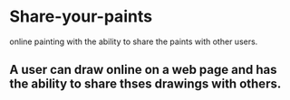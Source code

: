 # Share-your-paints
online painting with the ability to share the paints with other users. 

## A user can draw online on a web page and has the ability to share thses drawings with others. 
